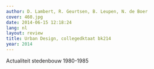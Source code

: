 ```yaml
---
author: D. Lambert, R. Geurtsen, B. Leupen, N. de Boer
cover: 460.jpg
date: 2014-06-15 12:18:24
lang: nl
layout: review
title: Urban Design, collegedktaat bk214
year: 2014
---
```


Actualiteit stedenbouw 1980-1985
